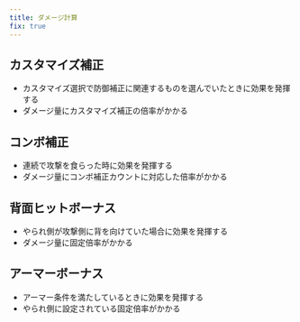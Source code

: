 ```yaml
---
title: ダメージ計算
fix: true
---
```


## カスタマイズ補正
* カスタマイズ選択で防御補正に関連するものを選んでいたときに効果を発揮する
* ダメージ量にカスタマイズ補正の倍率がかかる

## コンボ補正
* 連続で攻撃を食らった時に効果を発揮する
* ダメージ量にコンボ補正カウントに対応した倍率がかかる

## 背面ヒットボーナス
* やられ側が攻撃側に背を向けていた場合に効果を発揮する
* ダメージ量に固定倍率がかかる

## アーマーボーナス
* アーマー条件を満たしているときに効果を発揮する
* やられ側に設定されている固定倍率がかかる